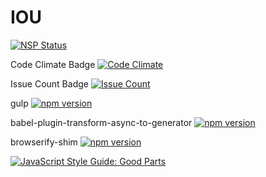 # IOU
[![NSP Status](https://nodesecurity.io/orgs/lulinorg/projects/68191b52-b355-4746-94aa-19bcbe0ef861/badge)](https://nodesecurity.io/orgs/lulinorg/projects/68191b52-b355-4746-94aa-19bcbe0ef861)


Code Climate Badge [![Code Climate](https://codeclimate.com/github/lulinliao/TCP-UDP/badges/gpa.svg)](https://codeclimate.com/github/lulinliao/TCP-UDP)


Issue Count Badge [![Issue Count](https://codeclimate.com/github/lulinliao/TCP-UDP/badges/issue_count.svg)](https://codeclimate.com/github/lulinliao/TCP-UDP)

gulp  [![npm version](https://badge.fury.io/js/gulp.svg)](https://badge.fury.io/js/gulp)

babel-plugin-transform-async-to-generator  [![npm version](https://badge.fury.io/js/babel-plugin-transform-async-to-generator.svg)](https://badge.fury.io/js/babel-plugin-transform-async-to-generator)

browserify-shim    [![npm version](https://badge.fury.io/js/browserify-shim.svg)](https://badge.fury.io/js/browserify-shim)


[![JavaScript Style Guide: Good Parts](https://img.shields.io/badge/code%20style-goodparts-brightgreen.svg?style=flat)](https://github.com/dwyl/goodparts "JavaScript The Good Parts")
